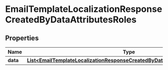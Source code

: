 

# EmailTemplateLocalizationResponseCreatedByDataAttributesRoles


## Properties

| Name | Type | Description | Notes |
|------------ | ------------- | ------------- | -------------|
|**data** | [**List&lt;EmailTemplateLocalizationResponseCreatedByDataAttributesRolesDataInner&gt;**](EmailTemplateLocalizationResponseCreatedByDataAttributesRolesDataInner.md) |  |  [optional] |



